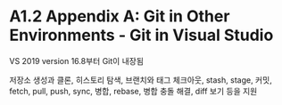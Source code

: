# A1.2 Appendix A: Git in Other Environments - Git in Visual Studio

VS 2019 version 16.8부터 Git이 내장됨

저장소 생성과 클론, 히스토리 탐색, 브랜치와 태그 체크아웃, stash, stage, 커밋, fetch, pull, push, sync, 병합, rebase, 병합 충돌 해결, diff 보기 등을 지원
